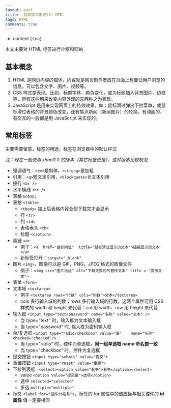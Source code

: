 ```yaml
---
layout: post
title:  前端学习笔记(1)-HTML
tags: HTML
comments: true
---
```


* content
{:toc}

本文主要对 HTML 标签进行介绍和归纳






## 基本概念

1. HTML 是网页内容的载体。内容就是网页制作者放在页面上想要让用户浏览的信息，可以包含文字、图片、视频等。
2. CSS 样式是表现。比如，标题字体、颜色变化，或为标题加入背景图片、边框等，所有这些用来改变内容外观的东西称之为表现。
3. JavaScript 是用来实现网页上的特效效果。如：鼠标滑过弹出下拉菜单，或鼠标滑过表格的背景颜色改变，还有焦点新闻（新闻图片）的轮换。有动画的，有交互的一般都是用 JavaScript 来实现的。


## 常用标签

主要需要留意，标签的用途、标签在浏览器中的默认样式

*注：现在一般使用 xhtml1.0 的版本（其它标签也是），这种版本比较规范*

- 强调语气：`<em>`是斜体，`<strong>`是加粗
- 引用：`<q>`短文本引用，`<blockquote>`长文本引用
- 换行 `<br />`
- 水平横线 `<hr />`
- 空格 `&nbsp;`
- 表格 `<table>`
    - `<tbody>` 加上后表格内容全部下载完才会显示
    - 行 `<tr>`
    - 列 `<td>`
    - 表格表头 `<th>`
    - 标题 `<caption>`
- 超链 `<a>`
    - 例子：`<a  href="目标网址"  title="鼠标滑过显示的文本">链接显示的文本</a>`
    - 新标签打开：`target="_blank"`
- 图片 `<img>`，图像可以是 GIF，PNG，JPEG 格式的图像文件
    - 例子：`<img src="图片地址" alt="下载失败时的替换文本" title = "提示文本">`
- 表单 `<form>`
- 文本域 `<textarea>`
    - 例子 `<textarea rows="行数" cols="列数">文本</textarea>`
    - cols 多行输入域的列数；rows 多行输入域的行数。这两个属性可用 CSS 样式的 width 和 height 来代替：col 用 width、row 用 height 来代替
- 输入框 `<input type="text/password" name="名称" value="文本" />`
    - 当 type="text" 时，输入框为文本输入框
    - 当 type="password" 时, 输入框为密码输入框
- 单/复选框 `<input type="radio/checkbox" value="值"    name="名称"   checked="checked"/>`
    - 当 type="radio" 时，控件为单选框，**同一组单选框 name 命名要一致**
    - 当 type="checkbox" 时，控件为复选框
- 提交按钮 `<input type="submit" value="提交">`
- 重置按钮 `<input type="reset" value="重置">`
- 下拉列表框  ` <select><option value="看书">看书</option></select>`
    - value  `<option value="提交值">选项</option>`
    - 选中 `selected="selected"`
    - 多选 `multiple="multiple"`
- 标签 `<label for="控件id名称">`，标签的 for 属性中的值应当与相关控件的 **id 属性** 值一定要相同
